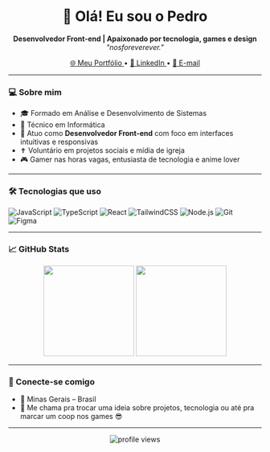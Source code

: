 
<h1 align="center">👋 Olá! Eu sou o Pedro</h1>

<p align="center">
  <strong>Desenvolvedor Front-end | Apaixonado por tecnologia, games e design</strong><br/>
  <em>"nosforeverever."</em>
</p>

<p align="center">
  <a href="https://pedroxavierdev.vercel.app" target="_blank">
    🌐 Meu Portfólio
  </a> •
  <a href="https://www.linkedin.com/in/pedro-henrique-dos-reis/" target="_blank">
    💼 LinkedIn
  </a> •
  <a href="mailto:pedroxad@gmail.com" target="_blank">
    📧 E-mail
  </a>
</p>

---

### 💻 Sobre mim

- 🎓 Formado em Análise e Desenvolvimento de Sistemas
- 🧠 Técnico em Informática
- 💼 Atuo como **Desenvolvedor Front-end** com foco em interfaces intuitivas e responsivas
- ✝️ Voluntário em projetos sociais e mídia de igreja
- 🎮 Gamer nas horas vagas, entusiasta de tecnologia e anime lover

---

### 🛠️ Tecnologias que uso

![JavaScript](https://img.shields.io/badge/-JavaScript-F7DF1E?style=flat-square&logo=javascript&logoColor=black)
![TypeScript](https://img.shields.io/badge/-TypeScript-3178C6?style=flat-square&logo=typescript&logoColor=white)
![React](https://img.shields.io/badge/-React-20232A?style=flat-square&logo=react)
![TailwindCSS](https://img.shields.io/badge/-Tailwind-38B2AC?style=flat-square&logo=tailwind-css&logoColor=white)
![Node.js](https://img.shields.io/badge/-Node.js-339933?style=flat-square&logo=node-dot-js&logoColor=white)
![Git](https://img.shields.io/badge/-Git-F05032?style=flat-square&logo=git&logoColor=white)
![Figma](https://img.shields.io/badge/-Figma-black?style=flat-square&logo=figma)

---

### 📈 GitHub Stats

<p align="center">
  <img height="180em" src="https://github-readme-stats.vercel.app/api?username=PedroXA&show_icons=true&theme=tokyonight&count_private=true"/>
  <img height="180em" src="https://github-readme-stats.vercel.app/api/top-langs/?username=PedroXA&layout=compact&theme=tokyonight"/>
</p>

---

### 🤝 Conecte-se comigo

- 📍 Minas Gerais – Brasil
- 💬 Me chama pra trocar uma ideia sobre projetos, tecnologia ou até pra marcar um coop nos games 😎

---

<p align="center">
  <img src="https://komarev.com/ghpvc/?username=PedroXA&color=blue&style=flat-square" alt="profile views"/>
</p>
